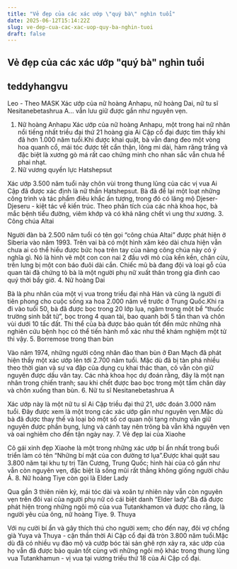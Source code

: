 ```yaml
---
title: "Vẻ đẹp của các xác ướp \"quý bà\" nghìn tuổi"
date: 2025-06-12T15:14:22Z
slug: ve-dep-cua-cac-xac-uop-quy-ba-nghin-tuoi
draft: false
---
```


## Vẻ đẹp của các xác ướp "quý bà" nghìn tuổi

## teddyhangvu

Leo - Theo MASK
Xác ướp của nữ hoàng Anhapu, nữ hoàng Dai, nữ tu sĩ Nesitanebetashrua A... vẫn lưu giữ được gần như nguyên vẹn.
1. Nữ hoàng Anhapu
Xác ướp của nữ hoàng Anhapu, một trong hai nữ nhân nổi tiếng nhất triều đại thứ 21 hoàng gia Ai Cập cổ đại được tìm thấy khi đã hơn 1.000 năm tuổi.Khi được khai quật, bà vẫn đang đeo một vòng hoa quanh cổ, mái tóc được tết cẩn thận, lông mi dài, hàm răng trắng và đặc biệt là xương gò má rất cao chứng minh cho nhan sắc vẫn chưa hề phai nhạt. 
2. Nữ vương quyền lực Hatshepsut

Xác ướp 3.500 năm tuổi này chôn vùi trong thung lũng của các vị vua Ai Cập đã được xác định là nữ thần Hatshepsut. Bà đã để lại một loạt những công trình và tác phẩm điêu khắc ấn tượng, trong đó có lăng mộ Djeser-Djeseru - kiệt tác về kiến trúc. 
Theo phân tích của các nhà khoa học, bà mắc bệnh tiểu đường, viêm khớp và có khả năng chết vì ung thư xương. 
3. Công chúa Altai

Người đàn bà 2.500 năm tuổi có tên gọi “công chúa Altai” được phát hiện ở Siberia vào năm 1993. Trên vai bà có một hình xăm kéo dài chưa hiện vẫn chưa ai có thể hiểu được bức họa trên tay của nàng công chúa này có ý nghĩa gì. Nó là hình vẽ một con con nai 2 đầu với mỏ của kền kền, chân cừu, trên lưng bị một con báo đuôi dài cắn. 
Chiếc mũ bà đang đội và loại gỗ của quan tài đã chứng tỏ bà là một người phụ nữ xuất thân trong gia đình cao quý thời bấy giờ. 
4. Nữ hoàng Dai 

Bà là phu nhân của một vị vua trong triều đại nhà Hán và cũng là người đi tiên phong cho cuộc sống xa hoa 2.000 năm về trước ở Trung Quốc.Khi ra đi vào tuổi 50, bà đã được bọc trong 20 lớp lụa, ngâm trong một bể “thuốc trường sinh bất tử”, bọc trong 4 quan tài, bao quanh bởi 5 tấn than và chôn vùi dưới 10 tấc đất. 
Thi thể của bà được bảo quản tốt đến mức những nhà nghiên cứu bệnh học có thể tiến hành mổ xác như thể khám nghiệm một tử thi vậy.
5. Borremose trong than bùn

Vào năm 1974,  những người công nhân đào than bùn ở Đan Mạch đã phát hiện thấy một xác ướp lên tới 2.700 năm tuổi. Mặc dù đã bị tàn phá nhiều theo thời gian và sự va đập của dụng cụ khai thác than, cô vẫn còn giữ nguyên được dấu vân tay.
Các nhà khoa học dự đoán rằng, đây là một nạn nhân trong chiến tranh; sau khi chết được bao bọc trong một tấm chăn dày và chôn xuống than bùn.
6. Nữ tu sĩ Nesitanebetashrua A

Xác ướp này là một nữ tu sĩ Ai Cập triều đại thứ 21, ước đoán 3.000 năm tuổi. Đây được xem là một trong các xác ướp gần như nguyên vẹn.Mặc dù bà đã được thay thế và loại bỏ một số cơ quan nội tạng nhưng vẫn giữ nguyên được phần bụng, lưng và cánh tay nên trông bà vẫn khá nguyên vẹn và oai nghiêm cho đến tận ngày nay.
7. Vẻ đẹp lai của Xiaohe

Cô gái xinh đẹp Xiaohe là một trong những xác ướp bí ẩn nhất trong buổi triển làm có tên “Những bí mật của con đường tơ lụa”.Được khai quật sau 3.800 năm tại khu tự trị Tân Cương, Trung Quốc; hình hài của cô gần như vẫn còn nguyên vẹn, đặc biệt là sống mũi rất thẳng không giống người châu Á.
8. Nữ hoàng Tiye còn gọi là Elder Lady

Qua gần 3 thiên niên kỷ, mái tóc dài và xoăn tự nhiên này vẫn còn nguyên vẹn trên đôi vai của người phụ nữ có cái biệt danh “Elder lady”.Bà đã được phát hiện trong những ngôi mộ của vua Tutankhamon và được cho rằng, là người yêu của ông, nữ hoàng Tiye.
9. Thuya

Với nụ cười bí ẩn và gây thích thú cho người xem; cho đến nay, đôi vợ chồng già Yuya và Thuya - cận thần thời Ai Cập cổ đại đã tròn 3.800 năm tuổi.Mặc dù đã có nhiều vụ đào mộ và cướp bóc tài sản ghê rợn xảy ra, xác ướp của họ vẫn đã được bảo quản tốt cùng với những ngôi mộ khác trong thung lũng vua Tutankhamun - vị vua tại vương triều thứ 18 của Ai Cập cổ đại.